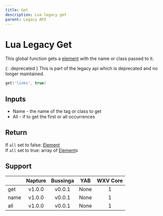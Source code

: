 ```yaml
---
title: Get
description: Lua legacy get
parent: Legacy API
---
```

# Lua Legacy Get

This global function gets a [element](../element.md) with the name or class passed to it.

{: .deprecated }
This is part of the legacy api which is deprecated and no longer maintained.

```lua
get('links', true)
```

## Inputs

- Name - the name of the tag or class to get
- All - if to get the first or all occurrences

## Return

If `all` set to false: [Element](../element.md)\
If `all` set to true: array of [Element](../element.md)s

## Support

|      | Napture                  | Bussinga                 | YAB                    | WXV Core            |
| ---- | :----------------------: | :----------------------: | :--------------------: | :-----------------: |
| get  | <span full>v1.0.0</span> | <span full>v0.0.1</span> | <span none>None</span> | <span full>1</span> |
| name | <span full>v1.0.0</span> | <span full>v0.0.1</span> | <span none>None</span> | <span full>1</span> |
| all  | <span full>v1.0.0</span> | <span full>v0.0.1</span> | <span none>None</span> | <span full>1</span> |
